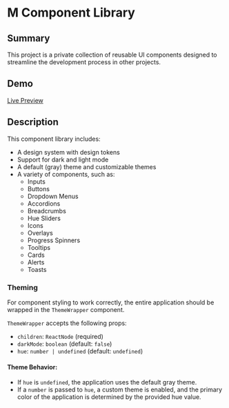 # M Component Library

## Summary

This project is a private collection of reusable UI components designed to streamline the development process in other projects.

## Demo

[Live Preview](https://m-component-library.vercel.app)

## Description

This component library includes:

- A design system with design tokens
- Support for dark and light mode
- A default (gray) theme and customizable themes
- A variety of components, such as:
  - Inputs
  - Buttons
  - Dropdown Menus
  - Accordions
  - Breadcrumbs
  - Hue Sliders
  - Icons
  - Overlays
  - Progress Spinners
  - Tooltips
  - Cards
  - Alerts
  - Toasts

### Theming

For component styling to work correctly, the entire application should be wrapped in the `ThemeWrapper` component.

`ThemeWrapper` accepts the following props:

- `children`: `ReactNode` (required)
- `darkMode`: `boolean` (default: `false`)
- `hue`: `number | undefined` (default: `undefined`)

#### Theme Behavior:

- If `hue` is `undefined`, the application uses the default gray theme.
- If a `number` is passed to `hue`, a custom theme is enabled, and the primary color of the application is determined by the provided hue value.

